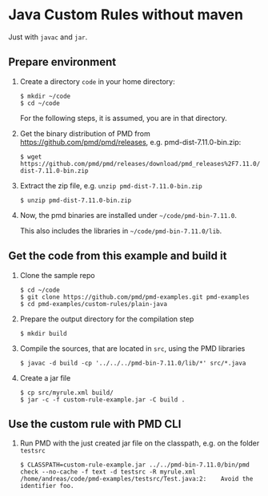 # Java Custom Rules without maven

Just with `javac` and `jar`.

## Prepare environment

1.  Create a directory `code` in your home directory:

        $ mkdir ~/code
        $ cd ~/code

    For the following steps, it is assumed, you are in that directory.

2.  Get the binary distribution of PMD from <https://github.com/pmd/pmd/releases>, e.g. pmd-dist-7.11.0-bin.zip:

        $ wget https://github.com/pmd/pmd/releases/download/pmd_releases%2F7.11.0/pmd-dist-7.11.0-bin.zip

3.  Extract the zip file, e.g. `unzip pmd-dist-7.11.0-bin.zip`

        $ unzip pmd-dist-7.11.0-bin.zip

4.  Now, the pmd binaries are installed under `~/code/pmd-bin-7.11.0`.

    This also includes the libraries in `~/code/pmd-bin-7.11.0/lib`.

## Get the code from this example and build it

1.  Clone the sample repo

        $ cd ~/code
        $ git clone https://github.com/pmd/pmd-examples.git pmd-examples
        $ cd pmd-examples/custom-rules/plain-java

2.  Prepare the output directory for the compilation step

        $ mkdir build

3.  Compile the sources, that are located in `src`, using the PMD libraries

        $ javac -d build -cp '../../../pmd-bin-7.11.0/lib/*' src/*.java

4.  Create a jar file

        $ cp src/myrule.xml build/
        $ jar -c -f custom-rule-example.jar -C build .

## Use the custom rule with PMD CLI

1.  Run PMD with the just created jar file on the classpath, e.g. on the folder `testsrc`

        $ CLASSPATH=custom-rule-example.jar ../../pmd-bin-7.11.0/bin/pmd check --no-cache -f text -d testsrc -R myrule.xml
        /home/andreas/code/pmd-examples/testsrc/Test.java:2:	Avoid the identifier foo.
